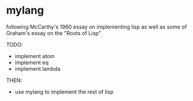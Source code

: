 mylang
======

following McCarthy's 1960 essay on implementing lisp as well as some of Graham's essay on the "Roots of Lisp"

TODO:
- implement atom
- implement eq
- implement lambda

THEN:

- use mylang to implement the rest of lisp